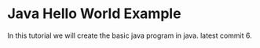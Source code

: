 # Java Hello World Example  

In this tutorial we will create the  basic java program in java.
latest commit 6.


